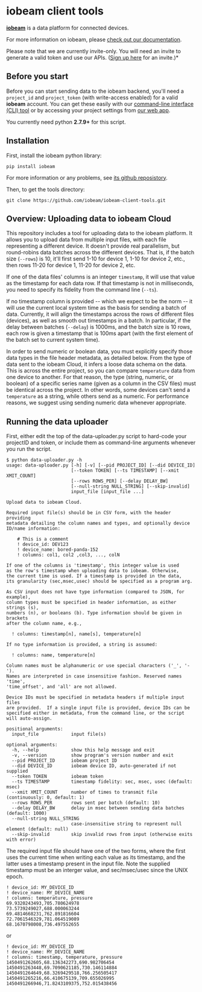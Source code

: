 # iobeam client tools

**[iobeam](https://iobeam.com)** is a data platform for connected devices.

For more information on iobeam, please [check out our documentation](https://docs.iobeam.com).

Please note that we are currently invite-only. You will need an invite
to generate a valid token and use our APIs.
([Sign up here](https://iobeam.com) for an invite.)*

## Before you start

Before you can start sending data to the iobeam backend, you'll need a
`project_id` and  `project_token` (with write-access enabled) for a valid
**iobeam** account. You can get these easily with our
[command-line interface (CLI) tool](https://github.com/iobeam/iobeam) or by
accessing your project settings from [our web app](https://app.iobeam.com).

You currently need python **2.7.9+** for this script.

## Installation

First, install the iobeam python library:

    pip install iobeam

For more information or any problems, see [its github reposistory](https://github.com/iobeam/iobeam-client-python).

Then, to get the tools directory:

    git clone https://github.com/iobeam/iobeam-client-tools.git

## Overview: Uploading data to iobeam Cloud

This repository includes a tool for uploading data to the iobeam
platform.  It allows you to upload data from multiple input files,
with each file representing a different device.  It doesn't provide
real parallelism, but round-robins data batches across the different
devices.  That is, if the batch size (`--rows`) is 10, it'll first
send 1-10 for device 1, 1-10 for device 2, etc., then rows 11-20 for
device 1, 11-20 for device 2, etc.

If one of the data files' columns is an integer `timestamp`, it will
use that value as the timestamp for each data row.  If that timestamp
is not in milliseconds, you need to specify its fidelity from the
command line (`--ts`).

If no timestamp column is provided -- which we expect to be the norm
-- it will use the current local system time as the basis for sending
a batch of data. Currently, it will align the timestamps across the
rows of different files (devices), as well as smooth out timestamps in
a batch. In particular, if the delay between batches (`--delay`) is
1000ms, and the batch size is 10 rows, each row is given a timestamp
that is 100ms apart (with the first element of the batch set to
current system time).

In order to send numeric or boolean data, you must explicitly specify
those data types in the file header metadata, as detailed below.  From
the type of data sent to the iobeam Cloud, it infers a loose data
schema on the data.  This is across the entire project, so you can
compare `temperature` data from one device to another.  For that
reason, the type (string, numeric, or boolean) of a specific series
name (given as a column in the CSV files) must be identical across the
project.  In other words, some devices can't send a `temperature` as a
string, while others send as a numeric.  For performance reasons, we
suggest using sending numeric data whenever appropriate.

## Running the data uploader

First, either edit the top of the data-uploader.py script to hard-code
your projectID and token, or include them as command-line arguments
whenever you run the script.

```text
$ python data-uploader.py -h
usage: data-uploader.py [-h] [-v] [--pid PROJECT_ID] [--did DEVICE_ID]
                        [--token TOKEN] [--ts TIMESTAMP] [--xmit XMIT_COUNT]
                        [--rows ROWS_PER] [--delay DELAY_BW]
                        [--null-string NULL_STRING] [--skip-invalid]
                        input_file [input_file ...]

Upload data to iobeam Cloud.

Required input file(s) should be in CSV form, with the header providing
metadata detailing the column names and types, and optionally device
ID/name information:

    # This is a comment
    ! device_id: DEV123
    ! device_name: bored-panda-152
    ! columns: col1, col2 ,col3, ..., colN
    
If one of the columns is 'timestamp', this integer value is used
as the row's timestamp when uploading data to iobeam. Otherwise,
the current time is used. If a timestamp is provided in the data,
its granularity (sec,msec,usec) should be specified as a program arg.

As CSV input does not have type information (compared to JSON, for example),
column types must be specified in header information, as either strings (s),
numbers (n), or booleans (b). Type information should be given in brackets
after the column name, e.g.,

  ! columns: timestamp[n], name[s], temperature[n]

If no type information is provided, a string is assumed:

  ! columns: name, temperature[n]

Column names must be alphanumeric or use special characters ('_', '-').
Names are interpreted in case insensitive fashion. Reserved names 'time',
'time_offset', and 'all' are not allowed.

Device IDs must be specified in metadata headers if multiple input files
are provided.  If a single input file is provided, device IDs can be
specified either in metadata, from the command line, or the script
will auto-assign.

positional arguments:
  input_file            input file(s)

optional arguments:
  -h, --help            show this help message and exit
  -v, --version         show program's version number and exit
  --pid PROJECT_ID      iobeam project ID
  --did DEVICE_ID       iobeam device ID, auto-generated if not supplied
  --token TOKEN         iobeam token
  --ts TIMESTAMP        timestamp fidelity: sec, msec, usec (default: msec)
  --xmit XMIT_COUNT     number of times to transmit file (continuously: 0, default: 1)
  --rows ROWS_PER       rows sent per batch (default: 10)
  --delay DELAY_BW      delay in msec between sending data batches (default: 1000)
  --null-string NULL_STRING
                        case-insensitive string to represent null element (default: null)
  --skip-invalid        skip invalid rows from input (otherwise exits with error)

```

The required input file should have one of the two forms, where the
first uses the current time when writing each value as its timestamp,
and the latter uses a timestamp present in the input file.  Note the
supplied timestamp must be an interger value, and sec/msec/usec since
the UNIX epoch.

```text
! device_id: MY_DEVICE_ID
! device_name: MY_DEVICE_NAME
! columns: temperature, pressure 
69.9320243493,705.780624978
73.5739249027,688.000063244
69.4814668231,762.891816604
72.7061546329,781.064519089
68.1670798008,736.497552655
```
or
```text
! device_id: MY_DEVICE_ID
! device_name: MY_DEVICE_NAME
! columns: timestamp, temperature, pressure
1450491262605,68.136342273,690.982706454
1450491263448,69.7090621185,730.146114884
1450491264649,68.3269429518,766.256505417
1450491265216,66.410675139,709.655026995
1450491266946,71.8243109375,752.015438456
```